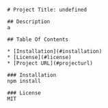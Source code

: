 
    # Project Title: undefined

    ## Description 
    a

    ## Table Of Contents

    * [Installation](#installation)
    * [License](#license)
    * [Project URL](#projecturl)
    
    ### Installation
    npm install

    ### License
    MIT
    